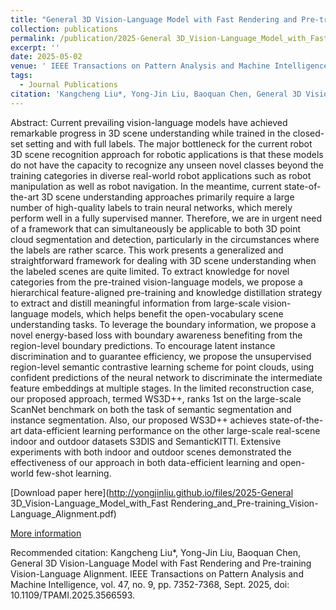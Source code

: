 ```yaml
---
title: "General 3D Vision-Language Model with Fast Rendering and Pre-training Vision-Language Alignment"
collection: publications
permalink: /publication/2025-General 3D_Vision-Language_Model_with_Fast Rendering_and_Pre-training_Vision-Language_Alignment
excerpt: ''
date: 2025-05-02
venue: ' IEEE Transactions on Pattern Analysis and Machine Intelligence'
tags:
  - Journal Publications
citation: 'Kangcheng Liu*, Yong-Jin Liu, Baoquan Chen, General 3D Vision-Language Model with Fast Rendering and Pre-training Vision-Language Alignment. IEEE Transactions on Pattern Analysis and Machine Intelligence, vol. 47, no. 9, pp. 7352-7368, Sept. 2025, doi: 10.1109/TPAMI.2025.3566593. '
---
```


Abstract:  Current prevailing vision-language models have achieved remarkable progress in 3D scene understanding while trained in the closed-set setting and with full labels. The major bottleneck for the current robot 3D scene recognition approach for robotic applications is that these models do not have the capacity to recognize any unseen novel classes beyond the training categories in diverse real-world robot applications such as robot manipulation as well as robot navigation. In the meantime, current state-of-the-art 3D scene understanding approaches primarily require a large number of high-quality labels to train neural networks, which merely perform well in a fully supervised manner. Therefore, we are in urgent need of a framework that can simultaneously be applicable to both 3D point cloud segmentation and detection, particularly in the circumstances where the labels are rather scarce. This work presents a generalized and straightforward framework for dealing with 3D scene understanding when the labeled scenes are quite limited. To extract knowledge for novel categories from the pre-trained vision-language models, we propose a hierarchical feature-aligned pre-training and knowledge distillation strategy to extract and distill meaningful information from large-scale vision-language models, which helps benefit the open-vocabulary scene understanding tasks. To leverage the boundary information, we propose a novel energy-based loss with boundary awareness benefiting from the region-level boundary predictions. To encourage latent instance discrimination and to guarantee efficiency, we propose the unsupervised region-level semantic contrastive learning scheme for point clouds, using confident predictions of the neural network to discriminate the intermediate feature embeddings at multiple stages. In the limited reconstruction case, our proposed approach, termed WS3D++, ranks 1st on the large-scale ScanNet benchmark on both the task of semantic segmentation and instance segmentation. Also, our proposed WS3D++ achieves state-of-the-art data-efficient learning performance on the other large-scale real-scene indoor and outdoor datasets S3DIS and SemanticKITTI. Extensive experiments with both indoor and outdoor scenes demonstrated the effectiveness of our approach in both data-efficient learning and open-world few-shot learning.



[Download paper here](http://yongjinliu.github.io/files/2025-General 3D_Vision-Language_Model_with_Fast Rendering_and_Pre-training_Vision-Language_Alignment.pdf)


[More information](https://cg.cs.tsinghua.edu.cn/people/~Yongjin/Yongjin.htm)

Recommended citation: Kangcheng Liu*, Yong-Jin Liu, Baoquan Chen, General 3D Vision-Language Model with Fast Rendering and Pre-training Vision-Language Alignment. IEEE Transactions on Pattern Analysis and Machine Intelligence, vol. 47, no. 9, pp. 7352-7368, Sept. 2025, doi: 10.1109/TPAMI.2025.3566593.




